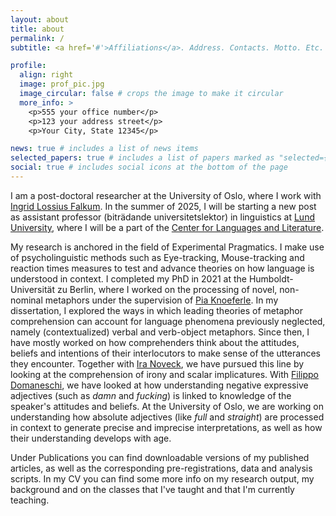```yaml
---
layout: about
title: about
permalink: /
subtitle: <a href='#'>Affiliations</a>. Address. Contacts. Motto. Etc.

profile:
  align: right
  image: prof_pic.jpg
  image_circular: false # crops the image to make it circular
  more_info: >
    <p>555 your office number</p>
    <p>123 your address street</p>
    <p>Your City, State 12345</p>

news: true # includes a list of news items
selected_papers: true # includes a list of papers marked as "selected={true}"
social: true # includes social icons at the bottom of the page
---
```

I am a post-doctoral researcher at the University of Oslo, where I work with [Ingrid Lossius Falkum](https://github.com/academicpages/academicpages.github.io). In the summer of 2025, I will be starting a new post as assistant professor (biträdande universitetslektor) in linguistics at [Lund University](https://github.com/academicpages/academicpages.github.io), where I will be a part of the [Center for Languages and Literature](https://github.com/academicpages/academicpages.github.io).

My research is anchored in the field of Experimental Pragmatics. I make use of psycholinguistic methods such as Eye-tracking, Mouse-tracking and reaction times measures to test and advance theories on how language is understood in context. I completed my PhD in 2021 at the Humboldt-Universität zu Berlin, where I worked on the processing of novel, non-nominal metaphors under the supervision of [Pia Knoeferle](https://github.com/academicpages/academicpages.github.io). In my dissertation, I explored the ways in which leading theories of metaphor comprehension can account for language phenomena previously neglected, namely (contextualized) verbal and verb-object metaphors. Since then, I have mostly worked on how comprehenders think about the attitudes, beliefs and intentions of their interlocutors to make sense of the utterances they encounter. Together with [Ira Noveck](https://github.com/academicpages/academicpages.github.io), we have pursued this line by looking at the comprehension of irony and scalar implicatures. With [Filippo Domaneschi](https://github.com/academicpages/academicpages.github.io), we have looked at how understanding negative expressive adjectives (such as *damn* and *fucking*) is linked to knowledge of the speaker's attitudes and beliefs.  At the University of Oslo, we are working on understanding how absolute adjectives (like *full* and *straight*) are processed in context to generate precise and imprecise interpretations, as well as how their understanding develops with age. 

Under Publications you can find downloadable versions of my published articles, as well as the corresponding pre-registrations, data and analysis scripts. In my CV you can find some more info on my research output, my background and on the classes that I've taught and that I'm currently teaching.  
 